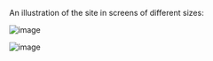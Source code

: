 An illustration of the site in screens of different sizes:

![image](https://github.com/user-attachments/assets/d19caeb7-91b5-407b-a4f4-82c0f04578fc)

![image](https://github.com/user-attachments/assets/d2e45c49-08c3-42f3-b6fd-c1dc6ad34519)

